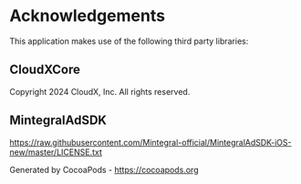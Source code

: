 # Acknowledgements
This application makes use of the following third party libraries:

## CloudXCore

Copyright 2024 CloudX, Inc. All rights reserved.

## MintegralAdSDK

https://raw.githubusercontent.com/Mintegral-official/MintegralAdSDK-iOS-new/master/LICENSE.txt

Generated by CocoaPods - https://cocoapods.org
